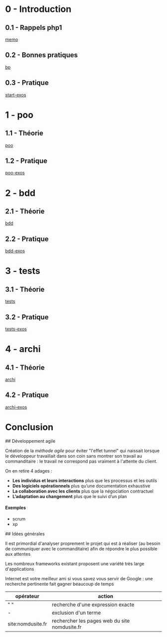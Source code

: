 # 0 - Introduction

## 0.1 - Rappels php1

[memo](0/memo.md)

## 0.2 - Bonnes pratiques

[bp](0/bp.md)

## 0.3 - Pratique

[start-exos](0/exos.md)

# 1 - poo

## 1.1 - Théorie

[poo](1/poo.md)

## 1.2 - Pratique

[poo-exos](1/exos.md)

# 2 - bdd

## 2.1 - Théorie

[bdd](2/bdd.md)

## 2.2 - Pratique

[bdd-exos](2/exos.md)

# 3 - tests

## 3.1 - Théorie

[tests](3/tests.md)

## 3.2 - Pratique

[tests-exos](3/exos.md)

# 4 - archi

## 4.1 - Théorie

[archi](4/archi.md)

## 4.2 - Pratique

[archi-exos](4/exos.md)

# Conclusion

## Développement agile

Création de la *méthode agile* pour éviter "l'effet tunnel" qui naissait lorsque le développeur travaillait dans son coin sans montrer son travail au commanditaire : le travail ne correspond pas vraiment à l'attente du client.

On en retire 4 adages :

* **Les individus et leurs interactions** plus que les processus et les outils
* **Des logiciels opérationnels** plus qu’une documentation exhaustive
* **La collaboration avec les clients** plus que la négociation contractuel
* **L’adaptation au changement** plus que le suivi d’un plan

#### Exemples

* scrum
* xp

## Idées générales

Il est primordial d'analyser proprement le projet qui est à réaliser (au besoin de communiquer avec le commanditaire) afin de répondre le plus possible aux attentes

Les nombreux frameworks existant proposent une variété très large d'applications

Internet est votre meilleur ami si vous savez vous servir de Google : une recherche pertinente fait gagner beaucoup de temps

| opérateur | action |
| --- | --- |
| " " | recherche d'une expression exacte |
| - | exclusion d'un terme |
| site:nomdusite.fr | rechercher les pages web du site nomdusite.fr |
